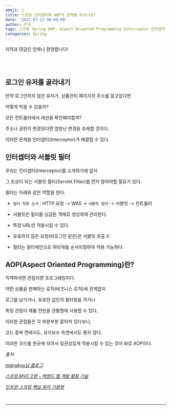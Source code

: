 ```yaml
---
emoji: 🔮
title: 스프링 인터셉터와 AOP의 관계를 아시나요?
date: '2022-07-23 00:00:00'
author: 주녁
tags: 스프링 Spring AOP, Aspect Oriented Programming Interceptor 인터셉터 관점지향
categories: Spring
---
```


지적과 댓글은 언제나 환영합니다!

<br/><br/>

## 로그인 유저를 골라내기

만약 로그인하지 않은 유저가, 상품관리 페이지의 주소를 알고있다면

어떻게 막을 수 있을까?

모든 컨트롤러에서 세션을 확인해야할까?

주소나 권한이 변경된다면 엄청난 변경을 초래할 것이다.

이러한 문제을 인터셉터(Interceptor)가 해결할 수 있다.

## 인터셉터와 서블릿 필터

우리는 인터셉터(Interceptor)를 소개하기에 앞서

그 조상이 되는 서블릿 필터(Servlet Filter)를 먼저 알아야할 필요가 있다.

필터는 아래와 같은 역할을 한다.

- `필터 적용 순서` : HTTP 요청 -> WAS -> `서블릿 필터` -> 서블릿 -> 컨트롤러

- 서블릿은 필터를 싱글톤 객체로 생성하여 관리한다. 

- 특정 URL만 적용시킬 수 있다.

- 유효하지 않은 요청(비로그인 같은)은 서블릿 호출 X

- 필터는 필터체인으로 여러개를 순서지정하여 적용 가능하다.



## AOP(Aspect Oriented Programming)란?

직역하자면 관점지향 프로그래밍이다.

어떤 상품을 판매하는 로직(비즈니스 로직)에 관계없이

로그를 남기거나, 유효한 값인지 필터링을 하거나

특정 관점이 제품 전반을 관통할때 사용할 수 있다.

이러한 관점들은 각 부분부분 흩어져 있다보니,

코드 중복 면에서도, 유지보수 측면에서도 좋지 않다.

이러한 코드를 한곳에 모아서 일관성있게 적용시킬 수 있는 것이 바로 AOP이다.

_출처_

_[mangkyu님 블로그](https://mangkyu.tistory.com/125)_

_[스프링 MVC 2편 - 백엔드 웹 개발 활용 기술](https://www.inflearn.com/course/%EC%8A%A4%ED%94%84%EB%A7%81-mvc-2/dashboard)_

_[인프런 스프링 핵심 원리 기본편](https://www.inflearn.com/course/%EC%8A%A4%ED%94%84%EB%A7%81-%ED%95%B5%EC%8B%AC-%EC%9B%90%EB%A6%AC-%EA%B8%B0%EB%B3%B8%ED%8E%B8/)_

<br/>

---

```toc

```
